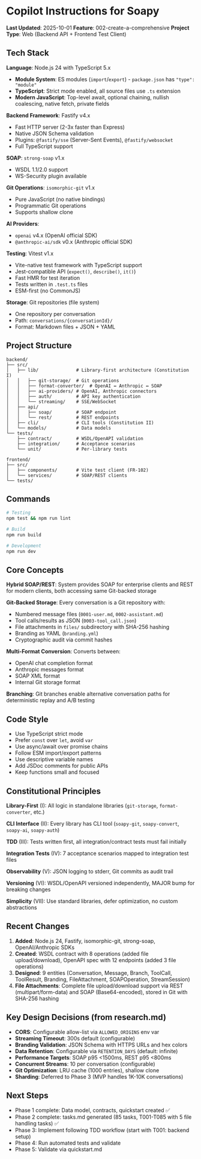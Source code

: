 # Copilot Instructions for Soapy

**Last Updated**: 2025-10-01
**Feature**: 002-create-a-comprehensive
**Project Type**: Web (Backend API + Frontend Test Client)

## Tech Stack

**Language**: Node.js 24 with TypeScript 5.x
- **Module System**: ES modules (`import`/`export`) - `package.json` has `"type": "module"`
- **TypeScript**: Strict mode enabled, all source files use `.ts` extension
- **Modern JavaScript**: Top-level await, optional chaining, nullish coalescing, native fetch, private fields

**Backend Framework**: Fastify v4.x
- Fast HTTP server (2-3x faster than Express)
- Native JSON Schema validation
- Plugins: `@fastify/sse` (Server-Sent Events), `@fastify/websocket`
- Full TypeScript support

**SOAP**: `strong-soap` v1.x
- WSDL 1.1/2.0 support
- WS-Security plugin available

**Git Operations**: `isomorphic-git` v1.x
- Pure JavaScript (no native bindings)
- Programmatic Git operations
- Supports shallow clone

**AI Providers**:
- `openai` v4.x (OpenAI official SDK)
- `@anthropic-ai/sdk` v0.x (Anthropic official SDK)

**Testing**: Vitest v1.x
- Vite-native test framework with TypeScript support
- Jest-compatible API (`expect()`, `describe()`, `it()`)
- Fast HMR for test iteration
- Tests written in `.test.ts` files
- ESM-first (no CommonJS)

**Storage**: Git repositories (file system)
- One repository per conversation
- Path: `conversations/{conversationId}/`
- Format: Markdown files + JSON + YAML

## Project Structure

```
backend/
├── src/
│   ├── lib/              # Library-first architecture (Constitution I)
│   │   ├── git-storage/  # Git operations
│   │   ├── format-converter/  # OpenAI ↔ Anthropic ↔ SOAP
│   │   ├── ai-providers/ # OpenAI, Anthropic connectors
│   │   ├── auth/         # API key authentication
│   │   └── streaming/    # SSE/WebSocket
│   ├── api/
│   │   ├── soap/         # SOAP endpoint
│   │   └── rest/         # REST endpoints
│   ├── cli/              # CLI tools (Constitution II)
│   └── models/           # Data models
└── tests/
    ├── contract/         # WSDL/OpenAPI validation
    ├── integration/      # Acceptance scenarios
    └── unit/             # Per-library tests

frontend/
├── src/
│   ├── components/       # Vite test client (FR-102)
│   └── services/         # SOAP/REST clients
└── tests/
```

## Commands

```bash
# Testing
npm test && npm run lint

# Build
npm run build

# Development
npm run dev
```

## Core Concepts

**Hybrid SOAP/REST**: System provides SOAP for enterprise clients and REST for modern clients, both accessing same Git-backed storage

**Git-Backed Storage**: Every conversation is a Git repository with:
- Numbered message files (`0001-user.md`, `0002-assistant.md`)
- Tool calls/results as JSON (`0003-tool_call.json`)
- File attachments in `files/` subdirectory with SHA-256 hashing
- Branding as YAML (`branding.yml`)
- Cryptographic audit via commit hashes

**Multi-Format Conversion**: Converts between:
- OpenAI chat completion format
- Anthropic messages format
- SOAP XML format
- Internal Git storage format

**Branching**: Git branches enable alternative conversation paths for deterministic replay and A/B testing

## Code Style

- Use TypeScript strict mode
- Prefer `const` over `let`, avoid `var`
- Use async/await over promise chains
- Follow ESM import/export patterns
- Use descriptive variable names
- Add JSDoc comments for public APIs
- Keep functions small and focused

## Constitutional Principles

**Library-First** (I): All logic in standalone libraries (`git-storage`, `format-converter`, etc.)

**CLI Interface** (II): Every library has CLI tool (`soapy-git`, `soapy-convert`, `soapy-ai`, `soapy-auth`)

**TDD** (III): Tests written first, all integration/contract tests must fail initially

**Integration Tests** (IV): 7 acceptance scenarios mapped to integration test files

**Observability** (V): JSON logging to stderr, Git commits as audit trail

**Versioning** (VI): WSDL/OpenAPI versioned independently, MAJOR bump for breaking changes

**Simplicity** (VII): Use standard libraries, defer optimization, no custom abstractions

## Recent Changes

1. **Added**: Node.js 24, Fastify, isomorphic-git, strong-soap, OpenAI/Anthropic SDKs
2. **Created**: WSDL contract with 8 operations (added file upload/download), OpenAPI spec with 12 endpoints (added 3 file operations)
3. **Designed**: 9 entities (Conversation, Message, Branch, ToolCall, ToolResult, Branding, FileAttachment, SOAPOperation, StreamSession)
4. **File Attachments**: Complete file upload/download support via REST (multipart/form-data) and SOAP (Base64-encoded), stored in Git with SHA-256 hashing

## Key Design Decisions (from research.md)

- **CORS**: Configurable allow-list via `ALLOWED_ORIGINS` env var
- **Streaming Timeout**: 300s default (configurable)
- **Branding Validation**: JSON Schema with HTTPS URLs and hex colors
- **Data Retention**: Configurable via `RETENTION_DAYS` (default: infinite)
- **Performance Targets**: SOAP p95 <1500ms, REST p95 <800ms
- **Concurrent Streams**: 10 per conversation (configurable)
- **Git Optimization**: LRU cache (1000 entries), shallow clone
- **Sharding**: Deferred to Phase 3 (MVP handles 1K-10K conversations)

## Next Steps

- Phase 1 complete: Data model, contracts, quickstart created ✅
- Phase 2 complete: tasks.md generated (85 tasks, T001-T085 with 5 file handling tasks) ✅
- Phase 3: Implement following TDD workflow (start with T001: backend setup)
- Phase 4: Run automated tests and validate
- Phase 5: Validate via quickstart.md
